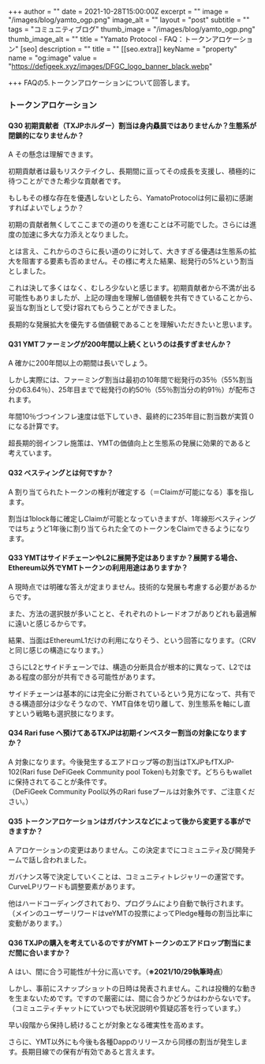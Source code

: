 +++
author = ""
date = 2021-10-28T15:00:00Z
excerpt = ""
image = "/images/blog/yamto_ogp.png"
image_alt = ""
layout = "post"
subtitle = ""
tags = "コミュニティブログ"
thumb_image = "/images/blog/yamto_ogp.png"
thumb_image_alt = ""
title = "Yamato Protocol - FAQ：トークンアロケーション"
[seo]
description = ""
title = ""
[[seo.extra]]
keyName = "property"
name = "og:image"
value = "https://defigeek.xyz/images/DFGC_logo_banner_black.webp"

+++
FAQの5.トークンアロケーションについて回答します。

### トークンアロケーション

#### Q30 初期貢献者（TXJPホルダー）割当は身内贔屓ではありませんか？生態系が閉鎖的になりませんか？

A その懸念は理解できます。

初期貢献者は最もリスクテイクし、長期間に亘ってその成長を支援し、積極的に待つことができた希少な貢献者です。

もしもその様な存在を優遇しないとしたら、YamatoProtocolは何に最初に感謝すればよいでしょうか？

初期の貢献者無くしてここまでの道のりを進むことは不可能でした。さらには進度の加速に多大な力添えとなりました。

とは言え、これからのさらに長い道のりに対して、大きすぎる優遇は生態系の拡大を阻害する要素も否めません。その様に考えた結果、総発行の5%という割当としました。

これは決して多くはなく、むしろ少ないと感じます。初期貢献者から不満が出る可能性もありましたが、上記の理由を理解し価値観を共有できていることから、妥当な割当として受け容れてもらうことができました。

長期的な発展拡大を優先する価値観であることを理解いただきたいと思います。

#### Q31 YMTファーミングが200年間以上続くというのは長すぎませんか？

A 確かに200年間以上の期間は長いでしょう。

しかし実際には、ファーミング割当は最初の10年間で総発行の35％（55%割当分の63.64％）、25年目までで総発行の約50％（55％割当分の約91％）が配布されます。

年間10％づつインフレ速度は低下していき、最終的に235年目に割当数が実質０になる計算です。

超長期的弱インフレ施策は、YMTの価値向上と生態系の発展に効果的であると考えています。

#### Q32 べスティングとは何ですか？

A 割り当てられたトークンの権利が確定する（＝Claimが可能になる）事を指します。

割当は1block毎に確定しClaimが可能となっていきますが、1年線形べスティングではちょうど1年後に割り当てられた全てのトークンをClaimできるようになります。

#### Q33 YMTはサイドチェーンやL2に展開予定はありますか？展開する場合、Ethereum以外でYMTトークンの利用用途はありますか？

A 現時点では明確な答えが定まりません。技術的な発展も考慮する必要があるからです。

また、方法の選択肢が多いことと、それぞれのトレードオフがありどれも最適解に遠いと感じるからです。

結果、当面はEthereumL1だけの利用になりそう、という回答になります。（CRVと同じ感じの構造になります。）

さらにL2とサイドチェーンでは、構造の分断具合が根本的に異なって、L2ではある程度の部分が共有できる可能性があります。

サイドチェーンは基本的には完全に分断されているという見方になって、共有できる構造部分は少なそうなので、YMT自体を切り離して、別生態系を軸にし直すという戦略も選択肢になります。

#### Q34 Rari fuse へ預けてあるTXJPは初期インベスター割当の対象になりますか？

A 対象になります。今後発生するエアドロップ等の割当はTXJPもfTXJP-102(Rari fuse DeFiGeek Community pool Token)も対象です。どちらもwalletに保持されてることが条件です。  
（DeFiGeek Community Pool以外のRari fuseプールは対象外です、ご注意ください。）

#### Q35 トークンアロケーションはガバナンスなどによって後から変更する事ができますか？

A アロケーションの変更はありません。この決定までにコミュニティ及び開発チームで話し合われました。

ガバナンス等で決定していくことは、コミュニティトレジャリーの運営です。CurveLPリワードも調整要素があります。

他はハードコーディングされており、プログラムにより自動で執行されます。（メインのユーザーリワードはveYMTの投票によってPledge種毎の割当比率に変動があります。）

#### Q36 TXJPの購入を考えているのですがYMTトークンのエアドロップ割当にまだ間に合いますか？

A はい、間に合う可能性が十分に高いです。（**※2021/10/29執筆時点**）

しかし、事前にスナップショットの日時は発表されません。これは投機的な動きを生まないためです。ですので厳密には、間に合うかどうかはわからないです。  
（コミュニティチャットにていつでも状況説明や質疑応答を行っています。）

早い段階から保持し続けることが対象となる確実性を高めます。

さらに、YMT以外にも今後も各種Dappのリリースから同様の割当が発生します。長期目線での保有が有効であると言えます。